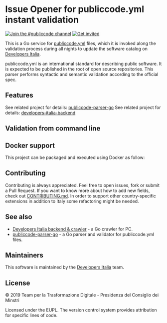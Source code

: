 # Issue Opener for publiccode.yml instant validation

[![Join the #publiccode channel](https://img.shields.io/badge/Slack%20channel-%23publiccode-blue.svg?logo=slack)](https://developersitalia.slack.com/messages/CAM3F785T)
[![Get invited](https://slack.developers.italia.it/badge.svg)](https://slack.developers.italia.it/)

This is a Go service for [publiccode.yml](https://github.com/italia/publiccode.yml) files, which it is invoked along the validation process during all nights to update the software catalog on [Developers Italia](https://developers.italia.it).

publiccode.yml is an international standard for describing public software. It is expected to be published in the root of open source repositories. This parser performs syntactic and semantic validation according to the official spec.

## Features
See related project for details: [publiccode-parser-go](https://github.com/italia/publiccode-parser-go)
See related project for details: [developers-italia-backend](https://github.com/italia/developers-italia-backend)


## Validation from command line

## Docker support

This project can be packaged and executed using Docker as follow:


## Contributing

Contributing is always appreciated.
Feel free to open issues, fork or submit a Pull Request.
If you want to know more about how to add new fields, check out [CONTRIBUTING.md](CONTRIBUTING.md). In order to support other country-specific extensions in addition to Italy some refactoring might be needed.

## See also

* [Developers Italia backend & crawler](https://github.com/italia/developers-italia-backend) - a Go crawler for PC.
* [publiccode-parser-go](https://github.com/italia/publiccode-parser-go) - a Go parser and validator for publiccode.yml files.

## Maintainers

This software is maintained by the [Developers Italia](https://developers.italia.it/) team.

## License

© 2019 Team per la Trasformazione Digitale - Presidenza del Consiglio dei Minstri

Licensed under the EUPL.
The version control system provides attribution for specific lines of code.
